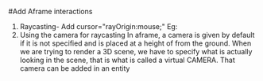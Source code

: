 #Add Aframe interactions
1. Raycasting- Add cursor="rayOrigin:mouse;"
   Eg: <a-scene cursor="rayOrigin:mouse;">
2. Using the camera for raycasting
   In aframe, a camera is given by default if it is not specified and is placed at a height of
   from the ground. When we are trying to render a 3D scene, we have to specify what is actually looking in the scene, that is what is called a virtual CAMERA. That camera can be added in an entity
   <a-entity id="stand">
   <a-entity camera position="0 2 0" look-controls wasd-controls>
   <a-cursor id="cursor" raycaster fuse="true" fusetimeout="3000"></a-cursor>
   </a-entity>
   </a-entity>